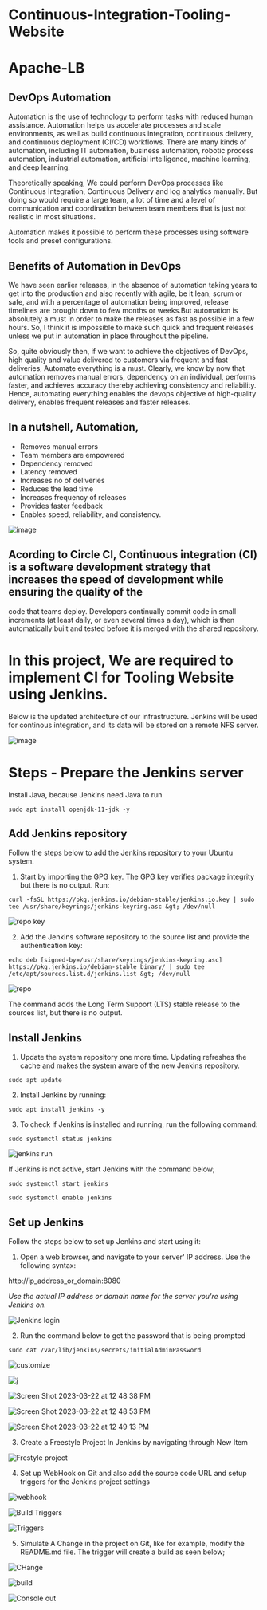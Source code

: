 
# Continuous-Integration-Tooling-Website

# Apache-LB


## DevOps Automation

Automation is the use of technology to perform tasks with reduced human assistance. Automation helps us accelerate processes and scale environments, as well as build continuous integration, continuous delivery, and continuous deployment (CI/CD) workflows. There are many kinds of automation, including IT automation, business automation, robotic process automation, industrial automation, artificial intelligence, machine learning, and deep learning.

Theoretically speaking, We could perform DevOps processes like Continuous Integration, Continuous Delivery and log analytics manually. But doing so would require a 
large team, a lot of time and a level of communication and coordination between team members that is just not realistic in most situations.

Automation makes it possible to perform these processes using software tools and preset configurations.


## Benefits of Automation in DevOps


We have seen earlier releases, in the absence of automation taking years to get into the production and also recently with agile, be it lean, scrum or safe, and with a percentage of automation being improved, release timelines are brought down to few months or weeks.But automation is absolutely a must in order to make the releases as fast as possible in a few hours. So, I think it is impossible to make such quick and frequent releases unless we put in automation in place throughout the pipeline.

So, quite obviously then, if we want to achieve the objectives of DevOps, high quality and value delivered to customers via frequent and fast deliveries, Automate everything is a must. Clearly, we know by now that automation removes manual errors, dependency on an individual, performs faster, and achieves accuracy thereby achieving consistency and reliability. Hence, automating everything enables the devops objective of high-quality delivery, enables frequent releases and faster
releases.



## In a nutshell, Automation,

- Removes manual errors
- Team members are empowered
- Dependency removed
- Latency removed
- Increases no of deliveries
- Reduces the lead time
- Increases frequency of releases
- Provides faster feedback
- Enables speed, reliability, and consistency.



![image](https://user-images.githubusercontent.com/85270361/168469493-6d91c256-226e-4e20-911a-38f04238752d.png)


## Acording to Circle CI, Continuous integration (CI) is a software development strategy that increases the speed of development while ensuring the quality of the 
code that teams deploy. Developers continually commit code in small increments (at least daily, or even several times a day), which is then automatically built 
and tested before it is merged with the shared repository.



# In this project, We are required to implement CI for Tooling Website using Jenkins.


Below is the updated architecture of our infrastructure. Jenkins will be used for continous integration, and its data will be stored on a remote NFS server.



![image](https://user-images.githubusercontent.com/85270361/168469571-4918b224-1933-46f0-9c13-9f7f0d89379b.png)



# Steps - Prepare the Jenkins server

Install Java, because Jenkins need Java to run

```
sudo apt install openjdk-11-jdk -y
```

##  Add Jenkins repository

Follow the steps below to add the Jenkins repository to your Ubuntu system.

1. Start by importing the GPG key. The GPG key verifies package integrity but there is no output. Run:

```
curl -fsSL https://pkg.jenkins.io/debian-stable/jenkins.io.key | sudo tee /usr/share/keyrings/jenkins-keyring.asc &gt; /dev/null
```

![repo key](https://user-images.githubusercontent.com/117458922/227246955-eb8e5ab9-94fa-4e05-a150-e96edb736858.png)


2. Add the Jenkins software repository to the source list and provide the authentication key:

```
echo deb [signed-by=/usr/share/keyrings/jenkins-keyring.asc] https://pkg.jenkins.io/debian-stable binary/ | sudo tee /etc/apt/sources.list.d/jenkins.list &gt; /dev/null
```

![repo](https://user-images.githubusercontent.com/117458922/227247044-d33dc78b-2094-423f-910d-8fb76e99440a.png)


The command adds the Long Term Support (LTS) stable release to the sources list, but there is no output.

##  Install Jenkins

1. Update the system repository one more time. Updating refreshes the cache and makes the system aware of the new Jenkins repository.

```
sudo apt update
```

2. Install Jenkins by running:

```
sudo apt install jenkins -y
```

3. To check if Jenkins is installed and running, run the following command:

```
sudo systemctl status jenkins
```

![jenkins run](https://user-images.githubusercontent.com/117458922/227247459-b2406ad1-5dd8-4187-816f-3e013f7f9c56.png)

If Jenkins is not active, start Jenkins with the command below;

```
sudo systemctl start jenkins

sudo systemctl enable jenkins
```

## Set up Jenkins

Follow the steps below to set up Jenkins and start using it:

1. Open a web browser, and navigate to your server' IP address. Use the following syntax:

http://ip_address_or_domain:8080

*Use the actual IP address or domain name for the server you're using Jenkins on.*

![Jenkins login](https://user-images.githubusercontent.com/117458922/227250840-154b5d94-3953-4f9b-8141-5b66effe57a5.png)

2. Run the command below to get the password that is being prompted

```
sudo cat /var/lib/jenkins/secrets/initialAdminPassword
```

![customize](https://user-images.githubusercontent.com/117458922/227251268-ddbadf3f-2467-4e55-975c-8b40fe2873f6.png)

![j](https://user-images.githubusercontent.com/117458922/227251364-c89e47dc-fb63-4036-b98a-74cae2617706.png)

![Screen Shot 2023-03-22 at 12 48 38 PM](https://user-images.githubusercontent.com/117458922/227251417-b46e02a6-7cc2-401d-8bad-e9091f3ef323.png)

![Screen Shot 2023-03-22 at 12 48 53 PM](https://user-images.githubusercontent.com/117458922/227251473-9028ab0e-c4bc-49e5-8d96-4a6c9b25b815.png)

![Screen Shot 2023-03-22 at 12 49 13 PM](https://user-images.githubusercontent.com/117458922/227251536-1ea6bac2-dfde-4e38-9c7f-376412380d32.png)


3. Create a Freestyle Project In Jenkins by navigating through New Item

![Frestyle project](https://user-images.githubusercontent.com/117458922/227919547-a0b77144-67b7-4c46-bb92-239d9b9113aa.png)

4. Set up WebHook on Git and also add the source code URL and setup triggers for the Jenkins project settings

![webhook](https://user-images.githubusercontent.com/117458922/227941681-cf58d7a7-c336-4c00-aa6f-e81b5569d381.png)

![Build Triggers](https://user-images.githubusercontent.com/117458922/227940370-0c3fdd7d-fecb-4d00-b1a3-a04ae9051512.png)

![Triggers](https://user-images.githubusercontent.com/117458922/227940600-b15e214c-2b6b-4187-9a85-081817c68e42.png)

5. Simulate A Change in the project on Git, like for example, modify the README.md file. The trigger will create a build as seen below;

![CHange](https://user-images.githubusercontent.com/117458922/227941429-e803daa9-49b1-427c-932f-66cf9e6d221c.png)

![build](https://user-images.githubusercontent.com/117458922/227941479-8b17b11b-5b32-4fb0-9d69-ea0209a52d42.png)

![Console out](https://user-images.githubusercontent.com/117458922/227941561-3a356b16-6139-4c40-b470-ab76f8728ef3.png)

